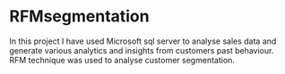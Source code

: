 # RFMsegmentation
In this project I have used Microsoft sql server to analyse sales data and generate various analytics and insights from customers past behaviour. RFM technique was used to analyse customer segmentation.
